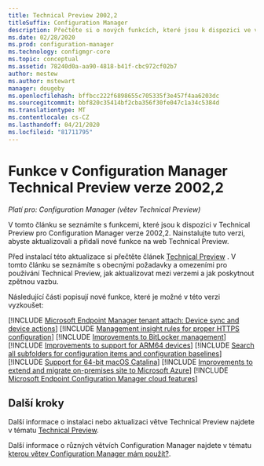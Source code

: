 ```yaml
---
title: Technical Preview 2002,2
titleSuffix: Configuration Manager
description: Přečtěte si o nových funkcích, které jsou k dispozici ve větvi Configuration Manager Technical Preview verze 2002,2.
ms.date: 02/28/2020
ms.prod: configuration-manager
ms.technology: configmgr-core
ms.topic: conceptual
ms.assetid: 78240d0a-aa90-4818-b41f-cbc972cf02b7
author: mestew
ms.author: mstewart
manager: dougeby
ms.openlocfilehash: bffbcc222f6898655c705335f3e457f4aa6203dc
ms.sourcegitcommit: bbf820c35414bf2cba356f30fe047c1a34c5384d
ms.translationtype: MT
ms.contentlocale: cs-CZ
ms.lasthandoff: 04/21/2020
ms.locfileid: "81711795"
---
```

# <a name="features-in-configuration-manager-technical-preview-version-20022"></a>Funkce v Configuration Manager Technical Preview verze 2002,2

*Platí pro: Configuration Manager (větev Technical Preview)*

V tomto článku se seznámíte s funkcemi, které jsou k dispozici v Technical Preview pro Configuration Manager verze 2002,2. Nainstalujte tuto verzi, abyste aktualizovali a přidali nové funkce na web Technical Preview.

Před instalací této aktualizace si přečtěte článek [Technical Preview](../technical-preview.md) . V tomto článku se seznámíte s obecnými požadavky a omezeními pro používání Technical Preview, jak aktualizovat mezi verzemi a jak poskytnout zpětnou vazbu.

Následující části popisují nové funkce, které je možné v této verzi vyzkoušet:

<!-- [!INCLUDE [Example feature name](includes/2002-2/1234567.md)] -->

[!INCLUDE [Microsoft Endpoint Manager tenant attach: Device sync and device actions](includes/2002-2/3555758.md)]
[!INCLUDE [Management insight rules for proper HTTPS configuration](includes/2002-2/6268489.md)]
[!INCLUDE [Improvements to BitLocker management](includes/2002-2/5925660.md)]
[!INCLUDE [Improvements to support for ARM64 devices](includes/2002-2/5954175.md)]
[!INCLUDE [Search all subfolders for configuration items and configuration baselines](includes/2002-2/5891241.md)]
[!INCLUDE [Support for 64-bit macOS Catalina](includes/2002-2/3696246.md)]
[!INCLUDE [Improvements to extend and migrate on-premises site to Microsoft Azure](includes/2002-2/6307931.md)]
[!INCLUDE [Microsoft Endpoint Configuration Manager cloud features](includes/2002-2/5834830.md)]



<!--
## General known issues

[!INCLUDE [Can't delete collections](includes/2002/known-issue-6215446.md)]
-->

## <a name="next-steps"></a>Další kroky

Další informace o instalaci nebo aktualizaci větve Technical Preview najdete v tématu [Technical Preview](../technical-preview.md).

Další informace o různých větvích Configuration Manager najdete v tématu [kterou větev Configuration Manager mám použít?](../../understand/which-branch-should-i-use.md).
